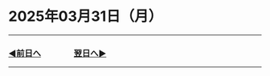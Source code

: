 # 2025年03月31日（月）

---

### [◀️前日へ](https://github.com/yuasys/chatty-journal/blob/main/2025/03/2025-03-20.md)&emsp;&emsp;&emsp;&emsp;[翌日へ▶️](https://github.com/yuasys/chatty-journal/blob/main/2025/04/2025-04-01.md)

---
